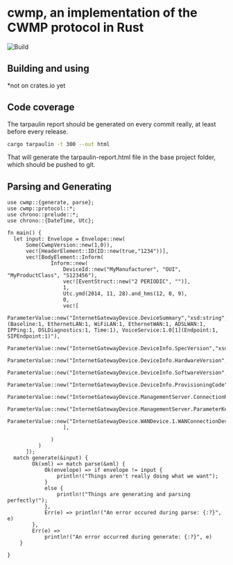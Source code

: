 # cwmp, an implementation of the CWMP protocol in Rust

![Build](https://github.com/jdalberg/cwmp/workflows/Build/badge.svg)

## Building and using
*not on crates.io yet

## Code coverage
The tarpaulin report should be generated on every commit really, at least before every release.

```bash
cargo tarpaulin -t 300 --out html
```

That will generate the tarpaulin-report.html file in the base project folder, which should be pushed to git.

## Parsing and Generating

```rust,no_run
use cwmp::{generate, parse};
use cwmp::protocol::*;
use chrono::prelude::*;
use chrono::{DateTime, Utc};

fn main() {
  let input: Envelope = Envelope::new(
      Some(CwmpVersion::new(1,0)), 
      vec![HeaderElement::ID(ID::new(true,"1234"))], 
      vec![BodyElement::Inform(
              Inform::new(
                  DeviceId::new("MyManufacturer", "OUI", "MyProductClass", "S123456"),
                  vec![EventStruct::new("2 PERIODIC", "")],
                  1,
                  Utc.ymd(2014, 11, 28).and_hms(12, 0, 9),
                  0,
                  vec![
                      ParameterValue::new("InternetGatewayDevice.DeviceSummary","xsd:string","InternetGatewayDevice:1.4[](Baseline:1, EthernetLAN:1, WiFiLAN:1, EthernetWAN:1, ADSLWAN:1, IPPing:1, DSLDiagnostics:1, Time:1), VoiceService:1.0[1](Endpoint:1, SIPEndpoint:1)"),
                      ParameterValue::new("InternetGatewayDevice.DeviceInfo.SpecVersion","xsd:string","1.0"),
                      ParameterValue::new("InternetGatewayDevice.DeviceInfo.HardwareVersion","xsd:string","HW1.0"),
                      ParameterValue::new("InternetGatewayDevice.DeviceInfo.SoftwareVersion","xsd:string","V1.00(beta)"),
                      ParameterValue::new("InternetGatewayDevice.DeviceInfo.ProvisioningCode","xsd:string",""),
                      ParameterValue::new("InternetGatewayDevice.ManagementServer.ConnectionRequestURL","xsd:string","http://2.2.2.2:7676/CWMP/ConnectionRequest"),
                      ParameterValue::new("InternetGatewayDevice.ManagementServer.ParameterKey","xsd:string",""),
                      ParameterValue::new("InternetGatewayDevice.WANDevice.1.WANConnectionDevice.1.WANIPConnection.1.ExternalIPAddress","xsd:string","2.2.2.2"),
                  ],
  
              )
          )
      ]);
  match generate(&input) {
        Ok(xml) => match parse(&xml) {
            Ok(envelope) => if envelope != input {
                println!("Things aren't really doing what we want");
            }
            else {
                println!("Things are generating and parsing perfectly!");
            },
            Err(e) => println!("An error occured during parse: {:?}", e)
        },
        Err(e) => 
            println!("An error occurred during generate: {:?}", e)
    } 

}
```

